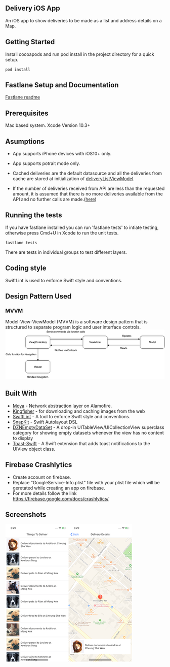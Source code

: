 ## Delivery iOS App
An iOS app to show deliveries to be made as a list and address details on a Map.

## Getting Started

Install cocoapods and run pod install in the project directory for a quick setup.
```
pod install
```
## Fastlane Setup and Documentation

[Fastlane readme](fastlane/README.md)

## Prerequisites

Mac based system.
Xcode Version 10.3+

## Asumptions

* App supports iPhone devices with iOS10+ only.
* App supports potrait mode only.
* Cached deliveries are the default datasource and all the deliveries from cache are stored at initialization of [deliveryListViewModel](Delivery/Modules/Delivery/ViewModels/DeliveryListViewModel.swift#L45).

* If the number of deliveries received from API are less than the requested amount, it is assumed that there is no more deliveries available from the API and no further calls are made.([here](Delivery/Modules/Delivery/ViewModels/DeliveryListViewModel.swift#L60))

## Running the tests

If you have fastlane installed you can run 'fastlane tests' to intiate testing, otherwise press Cmd+U in Xcode to run the unit tests.
```
fastlane tests
```
There are tests in individual groups to test different layers.

## Coding style 

SwiftLint is used to enforce Swift style and conventions. 

## Design Pattern Used
### MVVM

Model-View-ViewModel (MVVM) is a software design pattern that is structured to separate program logic and user interface controls.
<img src="Screenshots/MVVM.png" alt="MVVM" />

## Built With

* [Moya](https://moya.github.io) - Network abstraction layer on Alamofire.
* [Kingfisher](https://github.com/onevcat/Kingfisher) - for downloading and caching images from the web
* [SwiftLint](https://github.com/realm/SwiftLint) - A tool to enforce Swift style and conventions.
* [SnapKit](https://github.com/SnapKit/SnapKit) - Swift Autolayout DSL
* [DZNEmptyDataSet](https://github.com/dzenbot/DZNEmptyDataSet) - A drop-in UITableView/UICollectionView superclass category for showing empty datasets whenever the view has no content to display
* [Toast-Swift](https://github.com/scalessec/Toast-Swift) - A Swift extension that adds toast notifications to the UIView object class.

## Firebase Crashlytics
- Create account on firebase.
- Replace "GoogleService-Info.plist" file with your plist file which will be geretated while creating an app on firebase.
- For more details follow the link https://firebase.google.com/docs/crashlytics/

## Screenshots
<img src="Screenshots/DeliveryList.png" alt="DeliveryList" width="200"/><img src="Screenshots/DeliveryDetails.png" alt="DeliveryDetails" width="200"/>
